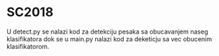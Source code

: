 # SC2018

U detect.py se nalazi kod za detekciju pesaka sa obucavanjem naseg klasifikatora dok se u main.py nalazi kod za deketicju sa vec obucenim klasifikatorom.
